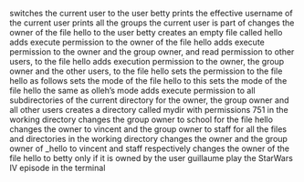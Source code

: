 switches the current user to the user betty
prints the effective username of the current user
prints all the groups the current user is part of
changes the owner of the file hello to the user betty
creates an empty file called hello
adds execute permission to the owner of the file hello
adds execute permission to the owner and the group owner, and read permission to other users, to the file hello
adds execution permission to the owner, the group owner and the other users, to the file hello
sets the permission to the file hello as follows
sets the mode of the file hello to this
sets the mode of the file hello the same as olleh’s mode
adds execute permission to all subdirectories of the current directory for the owner, the group owner and all other users
creates a directory called mydir with permissions 751 in the working directory
changes the group owner to school for the file hello
changes the owner to vincent and the group owner to staff for all the files and directories in the working directory
changes the owner and the group owner of _hello to vincent and staff respectively
 changes the owner of the file hello to betty only if it is owned by the user guillaume
play the StarWars IV episode in the terminal
